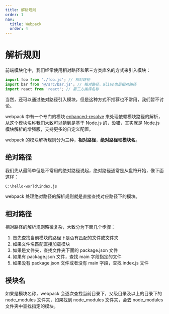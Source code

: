 ```yaml
---
title: 解析规则
order: 1
nav:
  title: Webpack
  order: 4
---
```


# 解析规则

前端模块化中，我们经常使用相对路径和第三方类库名的方式来引入模块：

```js
import foo from './foo.js'; // 相对路径
import bar from '@/src/bar.js'; // 相对路径，alias也是相对路径
import react from 'react'; // 第三方类库名称
```

当然，还可以通过绝对路径引入模块，但是这种方式不推荐也不常用，我们暂不讨论。

webpack 中有一个专门的模块 [enhanced-resolve](https://github.com/webpack/enhanced-resolve/) 来处理依赖模块路径的解析，从这个模块名称我们大致可以猜到是基于 Node.js 的，没错，其实就是 Node.js 模块解析的增强版，支持更多的自定义配置。

webpack 的模块解析规则分为三种，**相对路径**，**绝对路径**和**模块名**。

## 绝对路径

我们先从最简单但是不常用的绝对路径说起，绝对路径通常是从盘符开始，像下面这样：

```bash
C:\hello-world\index.js
```

webpack 处理绝对路径的解析规则就是直接查找对应路径下的模块。

## 相对路径

相对路径的解析规则略微复杂，大致分为下面几个步骤：

1. 首先查找当前模块的路径下是否有匹配的文件或文件夹
2. 如果文件名匹配直接加载模块
3. 如果是文件夹，查找文件夹下面的 package.json 文件
4. 如果有 package.json 文件，查找 main 字段指定的文件
5. 如果没有 package.json 文件或者没有 main 字段，查找 index.js 文件

## 模块名

如果是模块名称，webpack 会逐次查找当前目录下，父级目录及以上的目录下的 node_modules 文件夹，如果找到 node_modules 文件夹，会去 node_modules 文件夹中查找指定的模块。
